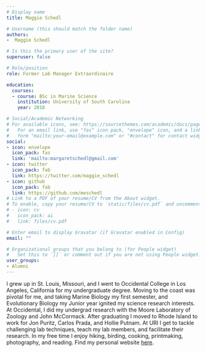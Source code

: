 ```yaml
---
# Display name
title: Maggie Schedl

# Username (this should match the folder name)
authors:
-  Maggie Schedl

# Is this the primary user of the site?
superuser: false

# Role/position
role: Former Lab Manager Extraordinaire 

education:
  courses:
  - course: BSc in Marine Science
    institution: University of South Carolina
    year: 2018

# Social/Academic Networking
# For available icons, see: https://sourcethemes.com/academic/docs/page-builder/#icons
#   For an email link, use "fas" icon pack, "envelope" icon, and a link in the
#   form "mailto:your-email@example.com" or "#contact" for contact widget.
social:
- icon: envelope
  icon_pack: fas
  link: 'mailto:margaretschedl@gmail.com'
- icon: twitter
  icon_pack: fab
  link: https://twitter.com/maggie_schedl
- icon: github
  icon_pack: fab
  link: https://github.com/meschedl
# Link to a PDF of your resume/CV from the About widget.
# To enable, copy your resume/CV to `static/files/cv.pdf` and uncomment the lines below.
# - icon: cv
#   icon_pack: ai
#   link: files/cv.pdf

# Enter email to display Gravatar (if Gravatar enabled in Config)
email: ""

# Organizational groups that you belong to (for People widget)
#   Set this to `[]` or comment out if you are not using People widget.
user_groups:
- Alumni
---
```


I grew up in St. Louis, Missouri, and I went to Occidental College in Los Angeles, California for my undergraduate degree. Moving to the coast was pivotal for me, and taking Marine Biology my first semester, and Evolutionary Biology my Junior year ignited my science research interests.  At Occidental, I did my undergrad research with the Moore Laboratory of Zoology and John McCormack. After graduating I moved to Rhode Island to work for Jon Puritz, Carlos Prada, and Hollie Putnam. At URI I get to tackle challenging lab techniques, teach my lab members, and facilitate their research. In my free time I enjoy hiking, birding, cooking, printmaking, photography, and reading.  Find my personal website [here](https://meschedl.github.io/).